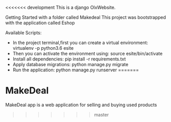 <<<<<<< development
This is a django OlxWebsite.

Getting Started with  a folder called Makedeal
This project was bootstrapped with the application called Eshop

Available Scripts:

* In the project terminal,first you can create a virtual environment:
               virtualenv -p python3.6 esite
* Then you can activate the environment using:
               source esite/bin/activate
* Install all dependencies:
               pip install -r requirements.txt 
* Apply database migrations:
               python manage.py migrate
* Run the application:
               python manage.py runserver
=======
# MakeDeal
MakeDeal app is a web application for selling and buying used products
>>>>>>> master
